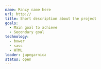 ```yaml
---
name: Fancy name here
url: http://
title: Short description about the project
goals:
  - Main goal to achieve
  - Secondary goal
technology:
  - bower
  - sass
  - HTML
leader: jupegarnica
status: open
---
```

